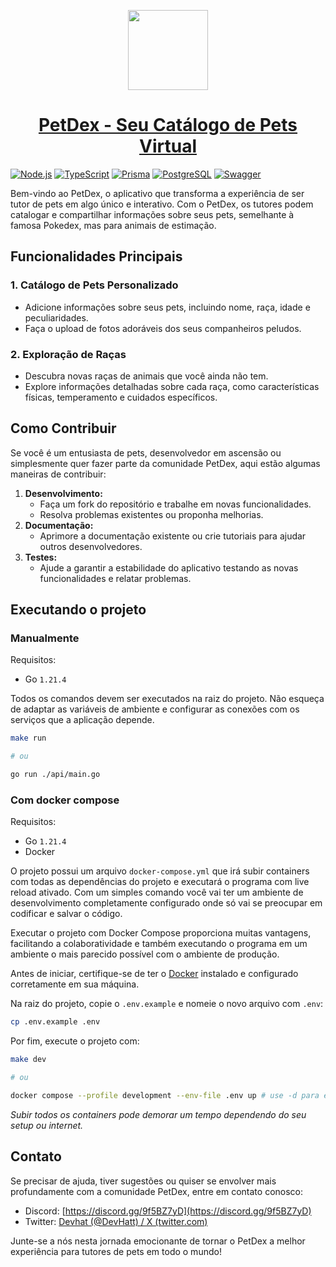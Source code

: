 <p align="center">
  <a href="#1-catálogo-de-pets-personalizado">
    <picture>
      <source media="(prefers-color-scheme: dark)" srcset="https://github.com/devhatt/pet-dex-backend/assets/76929097/e1521917-2177-44eb-a267-e46e89ca6459">
      <img src="https://github.com/devhatt/pet-dex-backend/assets/76929097/e1521917-2177-44eb-a267-e46e89ca6459" height="128">
    </picture>
    <h1 align="center">PetDex - Seu Catálogo de Pets Virtual</h1>
  </a>
</p>

[![Node.js](https://img.shields.io/badge/Node.js-18.x-green.svg)](https://nodejs.org/)
[![TypeScript](https://img.shields.io/badge/TypeScript-5.x-blue.svg)](https://www.typescriptlang.org/)
[![Prisma](https://img.shields.io/badge/Prisma-5.x-purple.svg)](https://www.prisma.io/)
[![PostgreSQL](https://img.shields.io/badge/PostgreSQL-blue.svg)](https://www.postgresql.org/)
[![Swagger](https://img.shields.io/badge/Swagger-OpenAPI-85EA2D.svg)](https://swagger.io/)

Bem-vindo ao PetDex, o aplicativo que transforma a experiência de ser tutor de pets em algo único e interativo. Com o PetDex, os tutores podem catalogar e compartilhar informações sobre seus pets, semelhante à famosa Pokedex, mas para animais de estimação.

## Funcionalidades Principais

### 1. **Catálogo de Pets Personalizado**

- Adicione informações sobre seus pets, incluindo nome, raça, idade e peculiaridades.
- Faça o upload de fotos adoráveis dos seus companheiros peludos.

### 2. **Exploração de Raças**

- Descubra novas raças de animais que você ainda não tem.
- Explore informações detalhadas sobre cada raça, como características físicas, temperamento e cuidados específicos.

## Como Contribuir

Se você é um entusiasta de pets, desenvolvedor em ascensão ou simplesmente quer fazer parte da comunidade PetDex, aqui estão algumas maneiras de contribuir:

1. **Desenvolvimento:**
   - Faça um fork do repositório e trabalhe em novas funcionalidades.
   - Resolva problemas existentes ou proponha melhorias.
2. **Documentação:**
   - Aprimore a documentação existente ou crie tutoriais para ajudar outros desenvolvedores.
3. **Testes:**
   - Ajude a garantir a estabilidade do aplicativo testando as novas funcionalidades e relatar problemas.

## Executando o projeto

### Manualmente

Requisitos:

- Go `1.21.4`

Todos os comandos devem ser executados na raiz do projeto. Não esqueça de adaptar as variáveis de ambiente e configurar as conexões com os serviços que a aplicação depende.

```bash
make run

# ou

go run ./api/main.go
```

### Com docker compose

Requisitos:

- Go `1.21.4`
- Docker

O projeto possui um arquivo `docker-compose.yml` que irá subir containers com todas as dependências do projeto e executará o programa com live reload ativado. Com um simples comando você vai ter um ambiente de desenvolvimento completamente configurado onde só vai se preocupar em codificar e salvar o código.

Executar o projeto com Docker Compose proporciona muitas vantagens, facilitando a colaboratividade e também executando o programa em um ambiente o mais parecido possível com o ambiente de produção.

Antes de iniciar, certifique-se de ter o [Docker](https://docs.docker.com/get-docker/) instalado e configurado corretamente em sua máquina.

Na raiz do projeto, copie o `.env.example` e nomeie o novo arquivo com `.env`:

```bash
cp .env.example .env
```

Por fim, execute o projeto com:

```bash
make dev

# ou

docker compose --profile development --env-file .env up # use -d para executar os containers em background
```

_Subir todos os containers pode demorar um tempo dependendo do seu setup ou internet._

## Contato

Se precisar de ajuda, tiver sugestões ou quiser se envolver mais profundamente com a comunidade PetDex, entre em contato conosco:

- Discord: [https://discord.gg/9f5BZ7yD](https://discord.gg/9f5BZ7yD)
- Twitter: [Devhat (@DevHatt) / X (twitter.com)](https://twitter.com/DevHatt)

Junte-se a nós nesta jornada emocionante de tornar o PetDex a melhor experiência para tutores de pets em todo o mundo!

